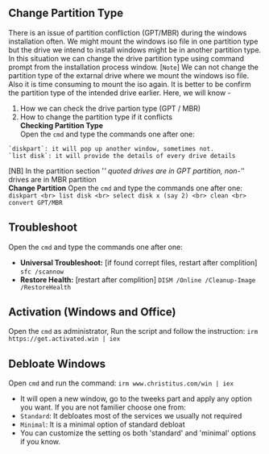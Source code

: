 ## **Change Partition Type**
There is an issue of partition confliction (GPT/MBR) during the windows installation often. We might mount the windows iso file in one partition type but the drive we intend to install windows might be in another partition type. In this situation we can change the drive partition type using command prompt from the installation process window. [`Note`] We can not change the partition type of the extarnal drive where we mount the windows iso file. Also it is time consuming to mount the iso again. It is better to be confirm the partition type of the intended drive earlier. Here, we will know - <br>
1. How we can check the drive partion type (GPT / MBR) <br>
2. How to change the partition type if it conflicts <br>
**Checking Partition Type**<br>
Open the `cmd` and type the commands one after one: 
```
`diskpart`: it will pop up another window, sometimes not.
`list disk`: it will provide the details of every drive details
```
[NB] In the partition section '*' quoted drives are in GPT partition, non-'*' drives are in MBR partition <br>
**Change Partition**
Open the `cmd` and type the commands one after one:
```diskpart <br> list disk <br> select disk x (say 2) <br> clean <br> convert GPT/MBR```

## **Troubleshoot**
Open the `cmd` and type the commands one after one:
* **Universal Troubleshoot:** [if found corrept files, restart after complition]
 `sfc /scannow`
* **Restore Health:** [restart after complition]
 `DISM /Online /Cleanup-Image /RestoreHealth`

## **Activation (Windows and Office)**
Open the `cmd` as administrator, Run the script and follow the instruction:
 `irm https://get.activated.win | iex`

## **Debloate Windows**
Open `cmd` and run the command:
 `irm www.christitus.com/win | iex`
* It will open a new window, go to the tweeks part and apply any option you want. If you are not familier choose one from:
* `Standard`: It debloates most of the services we usually not required
* `Minimal`: It is a minimal option of standard debloat
* You can customize the setting os both 'standard' and 'minimal' options if you know.